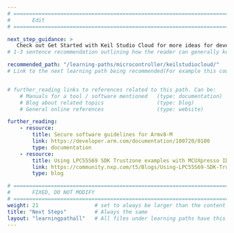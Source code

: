 ```yaml
---
# ================================================================================
#       Edit
# ================================================================================

next_step_guidance: >
   Check out Get Started with Keil Studio Cloud for more ideas for developing on Cortex-M microcontrollers.
# 1-3 sentence recommendation outlining how the reader can generally keep learning about these topics, and a specific explanation of why the next step is being recommended.

recommended_path: "/learning-paths/microcontroller/keilstudiocloud/"
# Link to the next learning path being recommended(For example this could be /learning-paths/cloud/mongodb).


# further_reading links to references related to this path. Can be:
    # Manuals for a tool / software mentioned   (type: documentation)
    # Blog about related topics                 (type: blog)
    # General online references                 (type: website) 

further_reading:
    - resource:
        title: Secure software guidelines for Armv8-M
        link: https://developer.arm.com/documentation/100720/0100
        type: documentation
    - resource:
        title: Using LPC55S69 SDK Trustzone examples with MCUXpresso IDE
        link: https://community.nxp.com/t5/Blogs/Using-LPC55S69-SDK-Trustzone-examples-with-MCUXpresso-IDE-v11-0/ba-p/1131075
        type: blog

# ================================================================================
#       FIXED, DO NOT MODIFY
# ================================================================================
weight: 21                  # set to always be larger than the content in this path, and one more than 'review'
title: "Next Steps"         # Always the same
layout: "learningpathall"   # All files under learning paths have this same wrapper
---
```

